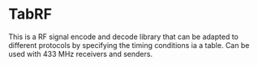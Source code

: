 # TabRF
This is a RF signal encode and decode library that can be adapted to different protocols by specifying the timing conditions ia a table. Can be used with 433 MHz receivers and senders.
